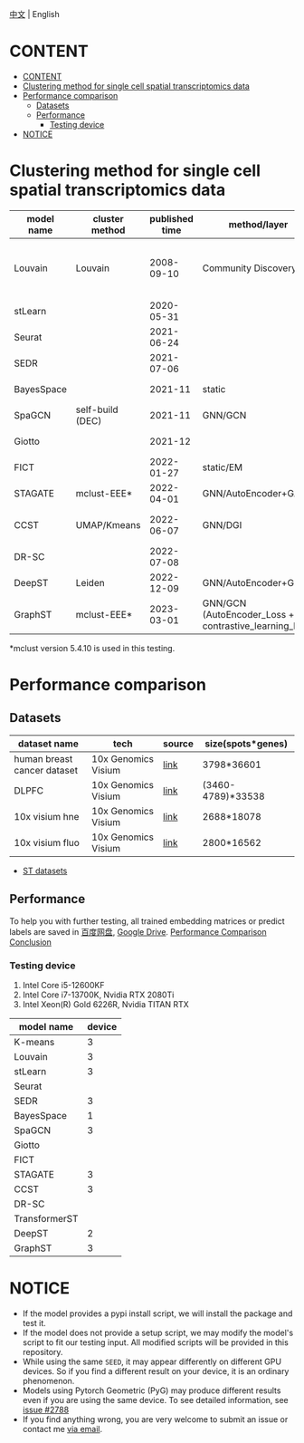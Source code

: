 [中文](README.md) | English

# CONTENT
- [CONTENT](#content)
- [Clustering method for single cell spatial transcriptomics data](#clustering-method-for-single-cell-spatial-transcriptomics-data)
- [Performance comparison](#performance-comparison)
  - [Datasets](#datasets)
  - [Performance](#performance)
    - [Testing device](#testing-device)
- [NOTICE](#notice)

# Clustering method for single cell spatial transcriptomics data
| model name | cluster method | published time | method/layer                                        | published                                           | source                                              | Github Repo                                       |
|----------------|--------------------|--------------------|---------------------------------------------------------|---------------------------------------------------------|---------------------------------------------------------|-------------------------------------------------------|
| Louvain        | Louvain            | 2008-09-10         | Community Discovery                                     | Journal of Statistical Mechanics: Theory and Experiment | [DOI](https://doi.org/10.1088/1742-5468/2008/10/P10008) | -                                                     |
| stLearn        |                    | 2020-05-31         |                                                         | bioRxiv                                                 | [DOI](https://doi.org/10.1101/2020.05.31.125658)        |                                                       |
| Seurat         |                    | 2021-06-24         |                                                         | Cell                                                    | [DOI](https://doi.org/10.1016/j.cell.2021.04.048)       |                                                       |
| SEDR           |                    | 2021-07-06         |                                                         | Research Square                                         | [DOI](https://doi.org/10.21203/rs.3.rs-665505/v1)       |                                                       |
| BayesSpace     |                    | 2021-11            | static                                                  | Nature Biotechnology                                    | [DOI](https://doi.org/10.1038/s41587-021-00935-2)       |                                                       |
| SpaGCN         | self-build (DEC)   | 2021-11            | GNN/GCN                                                 | Nature Methods                                          | [DOI](https://doi.org/10.1038/s41592-021-01255-8)       | [repo](https://github.com/jianhuupenn/SpaGCN.git)     |
| Giotto         |                    | 2021-12            |                                                         | BMC Genome Biology                                      | [DOI](https://doi.org/10.1186/s13059-021-02286-2)       |                                                       |
| FICT           |                    | 2022-01-27         | static/EM                                               | Bioinformatics                                          | [DOI](https://doi.org/10.1093/bioinformatics/btab704)   |                                                       |
| STAGATE        | mclust-EEE*        | 2022-04-01         | GNN/AutoEncoder+GAT                                     | Nature Communications                                   | [DOI](https://doi.org/10.1038/s41467-022-29439-6)       | [repo](https://github.com/QIFEIDKN/STAGATE_pyG.git)   |
| CCST           | UMAP/Kmeans        | 2022-06-07         | GNN/DGI                                                 | Nature Computational Science                            | [DOI](https://doi.org/10.1038/s43588-022-00266-5)       | [repo](https://github.com/xiaoyeye/CCST.git)          |
| DR-SC          |                    | 2022-07-08         |                                                         | Nucleic Acids Research                                  | [DOI](https://doi.org/10.1093/nar/gkac219)              |                                                       |
| DeepST         | Leiden             | 2022-12-09         | GNN/AutoEncoder+GCN                                     | Nucleic Acids Research                                  | [DOI](https://doi.org/10.1093/nar/gkac901)              | [repo](https://github.com/JiangBioLab/DeepST.git)     |
| GraphST        | mclust-EEE*        | 2023-03-01         | GNN/GCN  (AutoEncoder_Loss + contrastive_learning_loss) | Nature Communication                                    | [DOI](https://doi.org/10.1038/s41467-023-36796-3)       | [repo](https://github.com/JinmiaoChenLab/GraphST.git) |
*mclust version 5.4.10 is used in this testing.

# Performance comparison    
## Datasets
| dataset name            | tech            | source                                                                                                    | size(spots*genes) |
|-----------------------------|---------------------|---------------------------------------------------------------------------------------------------------------|-----------------------|
| human breast cancer dataset | 10x Genomics Visium | [link](https://support.10xgenomics.com/spatial-gene-expression/datasets/1.1.0/V1_Breast_Cancer_Block_A_Section_1)     | 3798*36601            |
| DLPFC                       | 10x Genomics Visium | [link](https://github.com/LieberInstitute/spatialLIBD)                                                                | (3460-4789)*33538   |
| 10x visium hne              | 10x Genomics Visium | [link](https://support.10xgenomics.com/spatial-gene-expression/datasets/1.1.0/V1_Adult_Mouse_Brain)                   | 2688*18078            |
| 10x visium fluo             | 10x Genomics Visium | [link](https://support.10xgenomics.com/spatial-gene-expression/datasets/1.1.0/V1_Adult_Mouse_Brain_Coronal_Section_2) | 2800*16562            |

- [ST datasets](https://github.com/hannshu/st_datasets.git) 

## Performance
To help you with further testing, all trained embedding matrices or predict labels are saved in [百度网盘](https://pan.baidu.com/s/1SUYZIO2vsU08u7yqTT8Oww?pwd=tkmn), [Google Drive](https://drive.google.com/drive/folders/1FIFdXh1oNQSpgq20G_QHuFLRjEL_OHCF?usp=sharing).
[Performance Comparison Conclusion](result.csv)

### Testing device
1. Intel Core i5-12600KF
2. Intel Core i7-13700K, Nvidia RTX 2080Ti
3. Intel Xeon(R) Gold 6226R, Nvidia TITAN RTX

| model name    | device |
|---------------|--------|
| K-means       | 3      |
| Louvain       | 3      |
| stLearn       | 3      |
| Seurat        |        |
| SEDR          | 3      |
| BayesSpace    | 1      |
| SpaGCN        | 3      |
| Giotto        |        |
| FICT          |        |
| STAGATE       | 3      |
| CCST          | 3      |
| DR-SC         |        |
| TransformerST |        |
| DeepST        | 2      |
| GraphST       | 3      |

# NOTICE
- If the model provides a pypi install script, we will install the package and test it.
- If the model does not provide a setup script, we may modify the model's script to fit our testing input. All modified scripts will be provided in this repository.
- While using the same `SEED`, it may appear differently on different GPU devices. So if you find a different result on your device, it is an ordinary phenomenon.
- Models using Pytorch Geometric (PyG) may produce different results even if you are using the same device. To see detailed information, see [issue #2788](https://github.com/pyg-team/pytorch_geometric/issues/2788#issuecomment-870502307)  
- If you find anything wrong, you are very welcome to submit an issue or contact me [via email](mailto:hanshu.npu@gmail.com).

